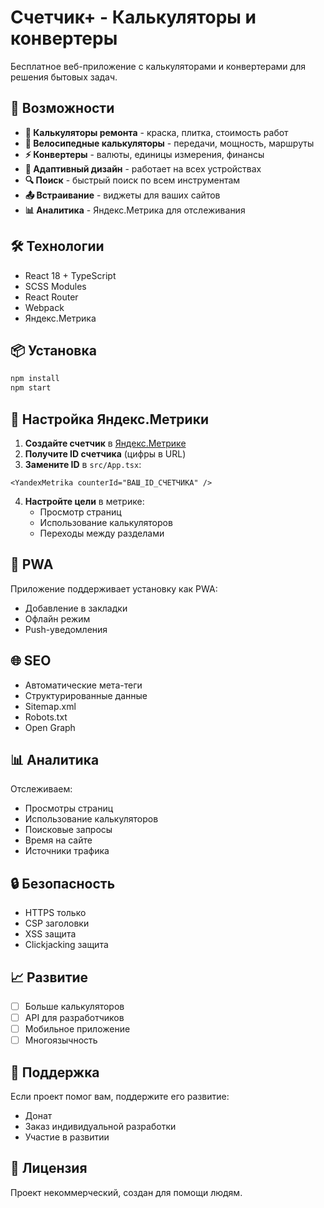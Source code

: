 # Счетчик+ - Калькуляторы и конвертеры

Бесплатное веб-приложение с калькуляторами и конвертерами для решения бытовых задач.

## 🚀 Возможности

- **🧮 Калькуляторы ремонта** - краска, плитка, стоимость работ
- **🚴 Велосипедные калькуляторы** - передачи, мощность, маршруты
- **⚡ Конвертеры** - валюты, единицы измерения, финансы
- **📱 Адаптивный дизайн** - работает на всех устройствах
- **🔍 Поиск** - быстрый поиск по всем инструментам
- **📤 Встраивание** - виджеты для ваших сайтов
- **📊 Аналитика** - Яндекс.Метрика для отслеживания

## 🛠️ Технологии

- React 18 + TypeScript
- SCSS Modules
- React Router
- Webpack
- Яндекс.Метрика

## 📦 Установка

```bash
npm install
npm start
```

## 🔧 Настройка Яндекс.Метрики

1. **Создайте счетчик** в [Яндекс.Метрике](https://metrika.yandex.ru/)
2. **Получите ID счетчика** (цифры в URL)
3. **Замените ID** в `src/App.tsx`:

```tsx
<YandexMetrika counterId="ВАШ_ID_СЧЕТЧИКА" />
```

4. **Настройте цели** в метрике:
   - Просмотр страниц
   - Использование калькуляторов
   - Переходы между разделами

## 📱 PWA

Приложение поддерживает установку как PWA:

- Добавление в закладки
- Офлайн режим
- Push-уведомления

## 🌐 SEO

- Автоматические мета-теги
- Структурированные данные
- Sitemap.xml
- Robots.txt
- Open Graph

## 📊 Аналитика

Отслеживаем:

- Просмотры страниц
- Использование калькуляторов
- Поисковые запросы
- Время на сайте
- Источники трафика

## 🔒 Безопасность

- HTTPS только
- CSP заголовки
- XSS защита
- Clickjacking защита

## 📈 Развитие

- [ ] Больше калькуляторов
- [ ] API для разработчиков
- [ ] Мобильное приложение
- [ ] Многоязычность

## 💝 Поддержка

Если проект помог вам, поддержите его развитие:

- Донат
- Заказ индивидуальной разработки
- Участие в развитии

## 📄 Лицензия

Проект некоммерческий, создан для помощи людям.
